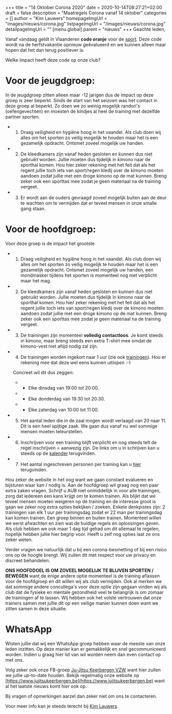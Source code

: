 +++
title = "14 Oktober Corona 2020"
date = 2020-10-14T08:27:21+02:00
draft = false
description = "Maatregels Corona vanaf 14 oktober"
categories = []
author = "Kim Lauwers"
homepageImgUrl = "images/nieuws/corona.jpg"
listpageImgUrl = "/images/nieuws/corona.jpg"
detailpageImgUrl = ""
[menu.global]
    parent = "nieuws"
+++
Geachte leden,

Vanaf vandaag geldt in Vlaanderen **code oranje** voor de [sport](https://www.sport.vlaanderen/sporten-in-tijden-van-corona/). Deze code wordt na de herfstvakantie opnieuw geëvalueerd en we kunnen alleen maar hopen dat het dan terug positiever is.


Welke impact heeft deze code op onze club?

# Voor de jeugdgroep:
In de jeugdgroep zitten alleen maar -12 jarigen dus de impact op deze groep is zeer beperkt. Sinds de start van het seizoen was het contact in deze groep al beperkt. Zo doen we zo weinig mogelijk randori's (oefengevechten) en moesten de kindjes al heel de training met dezelfde partner sporten.

* 1) Draag veiligheid en hygiëne hoog in het vaandel. Als club doen wij alles om het sporten zo veilig mogelijk te houden maar het is een gezamelijk opdracht. Ontsmet zoveel mogelijk uw handen.
* 2) De kleedkamers zijn vanaf heden gesloten en kunnen dus niet gebruikt worden. Jullie moeten dus tijdelijk in kimono naar de sporthal komen. Hou hier zeker rekening met het feit dat als het regent jullie toch iets van sport/regen kledij over de kimono moeten aandoen zodat jullie met een droge kimono op de mat kunnen. Breng zeker ook een sporttas mee zodat je geen materiaal na de training vergeet.
* 3) Er wordt aan de ouders gevraagd zoveel mogelijk buiten aan de deur te wachten om te vermijden dat er teveel mensen in onze smalle gang staan.
 

# Voor de hoofdgroep:
Voor deze groep is de impact het grootste

* 1) Draag veiligheid en hygiëne hoog in het vaandel. Als club doen wij alles om het sporten zo veilig mogelijk te houden maar het is een gezamelijk opdracht. Ontsmet zoveel mogelijk uw handen, een mondmasker tijdens het sporten is momenteel nog niet verplicht maar het mag.
* 2) De kleedkamers zijn vanaf heden gesloten en kunnen dus niet gebruikt worden. Jullie moeten dus tijdelijk in kimono naar de sporthal komen. Hou hier zeker rekening met het feit dat als het regent jullie toch iets van sport/regen kledij over de kimono moeten aandoen zodat jullie met een droge kimono op de mat kunnen. Breng zeker ook een sporttas mee zodat je geen materiaal na de training vergeet.
* 3) De trainingen zijn momenteel **volledig contactloos**. Je komt steeds in kimono, maar breng steeds een extra T-shirt mee omdat de kimono-vest niet altijd nodig zal zijn.
* 4) De trainingen worden ingekort naar 1 uur (zie ook [trainingen](https://www.jujitsukeerbergen.be/trainingen/)). Hou er rekening mee dat deze wel eens kunnen uitlopen :-)
    
    Concreet wil dit dus zeggen:
    
    * - Elke dinsdag van 19:00 tot 20:00.  
    * - Elke donderdag van 19:30 tot 20:30. 
    * - Elke zaterdag van 10:00 tot 11:00.
    
* 5) Het aantal leden die in de zaal mogen wordt verlaagd van 20 naar 11. Dit is een heel spijtige zaak. We gaan dus vanaf nu wel sommige mensen moeten teleurstellen.
* 6) Inschrijven voor een training blijft verplicht en nog steeds telt de regel inschrijven = aanwezig zijn. De links om u in schrijven kan u steeds op de [kalender](https://www.jujitsukeerbergen.be/kalender/) terugvinden.
* 7) Het aantal ingeschreven personen per training kan u [hier](https://docs.google.com/spreadsheets/d/e/2PACX-1vTt0cXcVCAwGQIrvlfOP5QAPXq4vguWz3Jda8E-GeBimTC30aTMs6pmLBcLXje42J4j3yeFY0v4B646/pubhtml?gid=547506106&single=true) terugvinden.

Hou zeker de website in het oog want we gaan constant evalueren en bijsturen waar kan / nodig is.
Aan de hoofdgroep wil graag nog een paar extra zaken vragen. Schrijf u AUB niet onmiddellijk in voor alle trainingen, zorg dat iedereen een kans krijgt om te komen trainen.
Als blijkt dat we teveel mensen moeten weigeren op de training en de interesse groot is gaan we zeker nog extra opties bekijken / zoeken. Enkele denkpistes zijn: 2 trainingen van elk 1 uur per trainingsdag zodat er 22 man per trainingsdag kan komen trainen. Een groep binnen en buiten trainen.
Momenteel willen we eerst afwachten en zien wat de huidige regels en oplossingen geven. Als club hebben we ook maar 1 dag tijd gehad om dit allemaal te regelen, hopelijk hebben jullie hier begrip voor.
Heeft u zelf nog opties laat ze ons zeker weten.

Verder vragen we natuurlijk dat u bij een corona-besmetting of bij een risico ons op de hoogte brengt. Wij zullen dit met respect voor uw privacy en discreet behandelen.

**ONS HOOFDDOEL IS OM ZOVEEL MOGELIJK TE BLIJVEN SPORTEN / BEWEGEN** want de enige andere optie momenteel is de training aflassen voor de hoofdgroep en dit willen wij als club vermijden. Ook al merken we dat sommige andere concullega's voor deze optie zijn gegaan vinden wij als club dat de fysieke en mentale gezondheid veel te belangrijk is om zomaar de trainingen af te lassen.
Wij hebben ook het volste vertrouwen dat onze trainers samen met jullie dit op een veilige manier kunnen doen want we zitten samen in deze situatie.

# WhatsApp
Wisten jullie dat wij een WhatsApp groep hebben waar de meeste van onze leden inzitten.
Op deze manier kan er gemakkelijk en snel gecommuniceerd worden.
Indien u graag hier lid van wil worden neem dan even contact op met ons.


Volg zeker ook onze FB-groep [Ju-Jitsu Keerbergen VZW](https://www.facebook.com/groups/357231384348318/) want hier zullen we jullie up-to-date houden. Bekijk regelmatig onze website op [https://www.jujitsukeerbergen.be](https://www.jujitsukeerbergen.be) want al het laatste nieuws komt hier ook op.

Bij vragen of opmerkingen aarzel dan zeker niet om ons te contacteren.

Voor meer info kan je steeds terecht bij [Kim Lauwers](https://www.jujitsukeerbergen.be/trainers/#Kim_Lauwers).